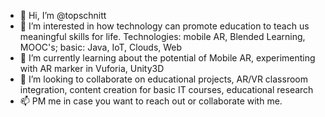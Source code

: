 - 👋 Hi, I’m @topschnitt
- 👀 I’m interested in how technology can promote education to teach us meaningful skills for life. Technologies: mobile AR, Blended Learning, MOOC's; basic: Java, IoT, Clouds, Web
- 🌱 I’m currently learning about the potential of Mobile AR, experimenting with AR marker in Vuforia, Unity3D
- 💞️ I’m looking to collaborate on educational projects, AR/VR classroom integration, content creation for basic IT courses, educational research
- 📫 PM me in case you want to reach out or collaborate with me.

<!---
topschnitt/topschnitt is a ✨ special ✨ repository because its `README.md` (this file) appears on your GitHub profile.
You can click the Preview link to take a look at your changes.
--->
